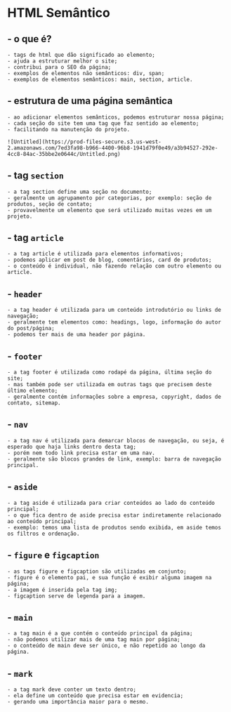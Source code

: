 # HTML Semântico

## - o que é?

    - tags de html que dão significado ao elemento;
    - ajuda a estruturar melhor o site;
    - contribui para o SEO da página;
    - exemplos de elementos não semânticos: div, span;
    - exemplos de elementos semânticos: main, section, article.

## - estrutura de uma página semântica

    - ao adicionar elementos semânticos, podemos estruturar nossa página;
    - cada seção do site tem uma tag que faz sentido ao elemento;
    - facilitando na manutenção do projeto.

    ![Untitled](https://prod-files-secure.s3.us-west-2.amazonaws.com/7ed3fa98-b966-4400-96b8-1941d79f0e49/a3b94527-292e-4cc8-84ac-35bbe2e0644c/Untitled.png)

## - tag `section`

    - a tag section define uma seção no documento;
    - geralmente um agrupamento por categorias, por exemplo: seção de produtos, seção de contato;
    - provavelmente um elemento que será utilizado muitas vezes em um projeto.

## - tag `article`

    - a tag article é utilizada para elementos informativos;
    - podemos aplicar em post de blog, comentários, card de produtos;
    - o conteúdo é individual, não fazendo relação com outro elemento ou article.

## - `header`

    - a tag header é utilizada para um conteúdo introdutório ou links de navegação;
    - geralmente tem elementos como: headings, logo, informação do autor do post/página;
    - podemos ter mais de uma header por página.

## - `footer`

    - a tag footer é utilizada como rodapé da página, última seção do site;
    - mas também pode ser utilizada em outras tags que precisem deste último elemento;
    - geralmente contém informações sobre a empresa, copyright, dados de contato, sitemap.

## - `nav`

    - a tag nav é utilizada para demarcar blocos de navegação, ou seja, é esperado que haja links dentro desta tag;
    - porém nem todo link precisa estar em uma nav.
    - geralmente são blocos grandes de link, exemplo: barra de navegação principal.

## - `aside`

    - a tag aside é utilizada para criar conteúdos ao lado do conteúdo principal;
    - o que fica dentro de aside precisa estar indiretamente relacionado ao conteúdo principal;
    - exemplo: temos uma lista de produtos sendo exibida, em aside temos os filtros e ordenação.

## - `figure` e `figcaption`

    - as tags figure e figcaption são utilizadas em conjunto;
    - figure é o elemento pai, e sua função é exibir alguma imagem na página;
    - a imagem é inserida pela tag img;
    - figcaption serve de legenda para a imagem.

## - `main`

    - a tag main é a que contém o conteúdo principal da página;
    - não podemos utilizar mais de uma tag main por página;
    - o conteúdo de main deve ser único, e não repetido ao longo da página.

## - `mark`

    - a tag mark deve conter um texto dentro;
    - ela define um conteúdo que precisa estar em evidencia;
    - gerando uma importância maior para o mesmo.
